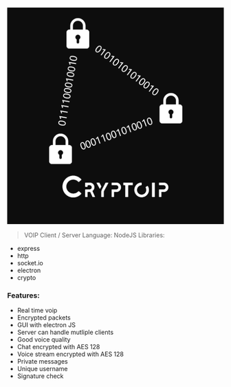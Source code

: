 <p align="center">
  <img src="logo/cryptoipComplexBack.png" />
</p>

> VOIP Client / Server
> Language: NodeJS
Libraries:
- express
- http
- socket.io
- electron
- crypto

### Features:
- Real time voip
- Encrypted packets
- GUI with electron JS
- Server can handle mutliple clients
- Good voice quality
- Chat encrypted with AES 128
- Voice stream encrypted with AES 128
- Private messages
- Unique username
- Signature check
